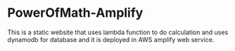 # PowerOfMath-Amplify
This is a static website that uses lambda function to do calculation and uses dynamodb for database and it is deployed in AWS amplify web service.
